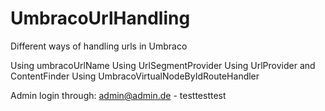 # UmbracoUrlHandling
Different ways of handling urls in Umbraco

Using umbracoUrlName
Using UrlSegmentProvider
Using UrlProvider and ContentFinder
Using UmbracoVirtualNodeByIdRouteHandler

Admin login through: admin@admin.de - testtesttest
